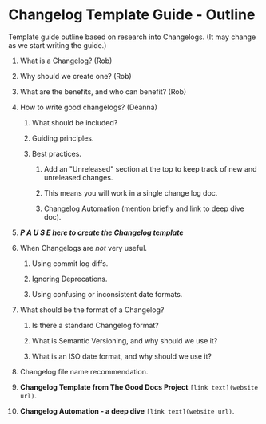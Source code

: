 # Changelog Template Guide - Outline

Template guide outline based on research into Changelogs. (It may change as we start writing the guide.)

1. What is a Changelog? (Rob)

2. Why should we create one? (Rob)

3. What are the benefits, and who can benefit? (Rob)

4. How to write good changelogs? (Deanna)

   1. What should be included?

   2. Guiding principles.

   3. Best practices.

      1. Add an "Unreleased" section at the top to keep track of new and unreleased changes.

      2. This means you will work in a single change log doc.

      3. Changelog Automation (mention briefly and link to deep dive doc).

5. **_P A U S E here to create the Changelog template_**

6. When Changelogs are _not_ very useful.

   1. Using commit log diffs.

   2. Ignoring Deprecations.

   3. Using confusing or inconsistent date formats.

7. What should be the format of a Changelog?

   1. Is there a standard Changelog format?

   2. What is Semantic Versioning, and why should we use it?

   3. What is an ISO date format, and why should we use it?

8. Changelog file name recommendation.

9. **Changelog Template from The Good Docs Project** `[link text](website url)`.

10. **Changelog Automation - a deep dive** `[link text](website url)`.
